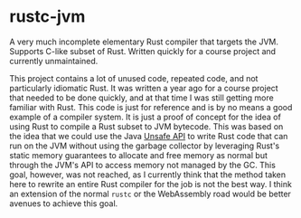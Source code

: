 # rustc-jvm
A very much incomplete elementary Rust compiler that targets the JVM. Supports C-like subset of Rust. Written quickly for a course project and currently unmaintained.

This project contains a lot of unused code, repeated code, and not particularly idiomatic Rust. It was written a year ago for a course project that needed to be done quickly, and at that time I was still getting more familiar with Rust. This code is just for reference and is by no means a good example of a compiler system. It is just a proof of concept for the idea of using Rust to compile a Rust subset to JVM bytecode. This was based on the idea that we could use the Java [Unsafe API](https://hg.openjdk.java.net/jdk/jdk/file/tip/src/jdk.unsupported/share/classes/sun/misc/Unsafe.java) to write Rust code that can run on the JVM without using the garbage collector by leveraging Rust's static memory guarantees to allocate and free memory as normal but through the JVM's API to access memory not managed by the GC. This goal, however, was not reached, as I currently think that the method taken here to rewrite an entire Rust compiler for the job is not the best way. I think an extension of the normal `rustc` or the WebAssembly road would be better avenues to achieve this goal.
